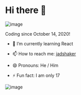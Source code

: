 # Hi there 👋

![image](https://github-readme-stats.vercel.app/api?username=jadshaker&count_private=true&show_icons=true&theme=github_dark)

Coding since October 14, 2020!

<!-- - 🔭 I’m currently working on ... -->

- 🌱 I’m currently learning React

<!-- - 👯 I’m looking to collaborate on ... -->

<!-- - 🤔 I’m looking for help with ... -->

<!-- - 💬 Ask me about ... -->

- 📫 How to reach me: [jadshaker](https://instagram.com/jadshaker)

- 😄 Pronouns: He / Him

- ⚡ Fun fact: I am only 17

![image](https://media.giphy.com/media/RbDKaczqWovIugyJmW/giphy.gif)
